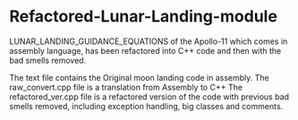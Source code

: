 # Refactored-Lunar-Landing-module
LUNAR_LANDING_GUIDANCE_EQUATIONS of the Apollo-11 which comes in assembly language, has been refactored into C++ code and then with the bad smells removed.

The text file contains the Original moon landing code in assembly.
The raw_convert.cpp file is a translation from Assembly to C++
The refactored_ver.cpp file is a refactored version of the code with previous bad smells removed, including exception handling, big classes and comments.
